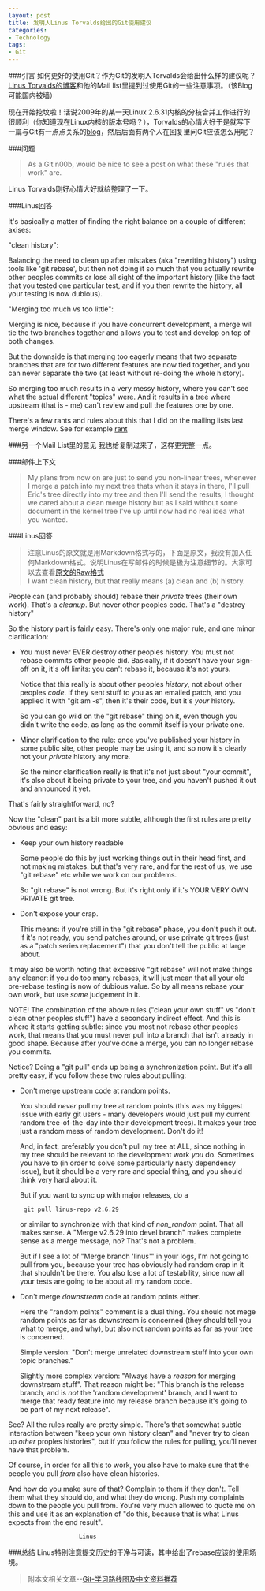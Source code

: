 ```yaml
---
layout: post
title: 发明人Linus Torvalds给出的Git使用建议
categories:
- Technology
tags:
- Git
---
```


###引言
如何更好的使用Git？作为Git的发明人Torvalds会给出什么样的建议呢？
[Linus Torvalds的博客](http://torvalds-family.blogspot.sg/)和他的Mail list里提到过使用Git的一些注意事项。（该Blog可能国内被墙）

现在开始挖坟啦！话说2009年的某一天Linux 2.6.31内核的分枝合并工作进行的很顺利（你知道现在Linux内核的版本号吗？），Torvalds的心情大好于是就写下一篇与Git有一点点关系的[blog](http://torvalds-family.blogspot.sg/2009/06/happiness-is-warm-scm.html)，然后后面有两个人在回复里问Git应该怎么用呢？

###问题
>As a Git n00b, would be nice to see a post on what these "rules that work" are.   

Linus Torvalds刚好心情大好就给整理了一下。

###Linus回答

It's basically a matter of finding the right balance on a couple of different axises:

"clean history":

Balancing the need to clean up after mistakes (aka "rewriting history") using tools like 'git rebase', but then not doing it so much that you actually rewrite other peoples commits or lose all sight of the important history (like the fact that you tested one particular test, and if you then rewrite the history, all your testing is now dubious).

"Merging too much vs too little":

Merging is nice, because if you have concurrent development, a merge will tie the two branches together and allows you to test and develop on top of both changes.

But the downside is that merging too eagerly means that two separate branches that are for two different features are now tied together, and you can never separate the two (at least without re-doing the whole history).

So merging too much results in a very messy history, where you can't see what the actual different "topics" were. And it results in a tree where upstream (that is - me) can't review and pull the features one by one.

There's a few rants and rules about this that I did on the mailing lists last merge window. See for example [rant](http://www.mail-archive.com/dri-devel@lists.sourceforge.net/msg39091.html)

###另一个Mail List里的意见
我也给复制过来了，这样更完整一点。

###邮件上下文
> My plans from now on are just to send you non-linear trees, whenever I 
> merge a patch into my next tree thats when it stays in there, I'll pull 
> Eric's tree directly into my tree and then I'll send the results, I 
> thought we cared about a clean merge history but as I said without some 
> document in the kernel tree I've up until now had no real idea what you 
> wanted.

###Linus回答
> 注意Linus的原文就是用Markdown格式写的，下面是原文，我没有加入任何Markdown格式。说明Linus在写邮件的时候是极为注意细节的。大家可以去查看[原文的Raw格式](http://www.mail-archive.com/dri-devel@lists.sourceforge.net/msg39091.html)   
I want clean history, but that really means (a) clean and (b) history.

People can (and probably should) rebase their _private_ trees (their own 
work). That's a _cleanup_. But never other peoples code. That's a "destroy 
history"

So the history part is fairly easy. There's only one major rule, and one 
minor clarification:

 - You must never EVER destroy other peoples history. You must not rebase 
   commits other people did. Basically, if it doesn't have your sign-off 
   on it, it's off limits: you can't rebase it, because it's not yours.

   Notice that this really is about other peoples _history_, not about 
   other peoples _code_. If they sent stuff to you as an emailed patch, 
   and you applied it with "git am -s", then it's their code, but it's 
   _your_ history.

   So you can go wild on the "git rebase" thing on it, even though you 
   didn't write the code, as long as the commit itself is your private 
   one.

 - Minor clarification to the rule: once you've published your history in 
   some public site, other people may be using it, and so now it's clearly 
   not your _private_ history any more.

   So the minor clarification really is that it's not just about "your 
   commit", it's also about it being private to your tree, and you haven't 
   pushed it out and announced it yet.

That's fairly straightforward, no?

Now the "clean" part is a bit more subtle, although the first rules are 
pretty obvious and easy:

 - Keep your own history readable

   Some people do this by just working things out in their head first, and 
   not making mistakes. but that's very rare, and for the rest of us, we 
   use "git rebase" etc while we work on our problems. 

   So "git rebase" is not wrong. But it's right only if it's YOUR VERY OWN 
   PRIVATE git tree.

 - Don't expose your crap.

   This means: if you're still in the "git rebase" phase, you don't push 
   it out. If it's not ready, you send patches around, or use private git 
   trees (just as a "patch series replacement") that you don't tell the 
   public at large about.

It may also be worth noting that excessive "git rebase" will not make 
things any cleaner: if you do too many rebases, it will just mean that all 
your old pre-rebase testing is now of dubious value. So by all means 
rebase your own work, but use _some_ judgement in it.

NOTE! The combination of the above rules ("clean your own stuff" vs "don't 
clean other peoples stuff") have a secondary indirect effect. And this is 
where it starts getting subtle: since you most not rebase other peoples 
work, that means that you must never pull into a branch that isn't already 
in good shape. Because after you've done a merge, you can no longer rebase 
you commits.

Notice? Doing a "git pull" ends up being a synchronization point. But it's 
all pretty easy, if you follow these two rules about pulling:

 - Don't merge upstream code at random points. 

   You should _never_ pull my tree at random points (this was my biggest 
   issue with early git users - many developers would just pull my current 
   random tree-of-the-day into their development trees). It makes your 
   tree just a random mess of random development. Don't do it!

   And, in fact, preferably you don't pull my tree at ALL, since nothing 
   in my tree should be relevant to the development work _you_ do. 
   Sometimes you have to (in order to solve some particularly nasty 
   dependency issue), but it should be a very rare and special thing, and 
   you should think very hard about it.

   But if you want to sync up with major releases, do a

        git pull linus-repo v2.6.29

   or similar to synchronize with that kind of _non_random_ point. That 
   all makes sense. A "Merge v2.6.29 into devel branch" makes complete 
   sense as a merge message, no? That's not a problem.

   But if I see a lot of "Merge branch 'linus'" in your logs, I'm not 
   going to pull from you, because your tree has obviously had random crap 
   in it that shouldn't be there. You also lose a lot of testability, 
   since now all your tests are going to be about all my random code.

 - Don't merge _downstream_ code at random points either.

   Here the "random points" comment is a dual thing. You should not mege 
   random points as far as downstream is concerned (they should tell you 
   what to merge, and why), but also not random points as far as your tree 
   is concerned.

   Simple version: "Don't merge unrelated downstream stuff into your own 
   topic branches."

   Slightly more complex version: "Always have a _reason_ for merging 
   downstream stuff". That reason might be: "This branch is the release 
   branch, and is _not_ the 'random development' branch, and I want to 
   merge that ready feature into my release branch because it's going to 
   be part of my next release".

See? All the rules really are pretty simple. There's that somewhat subtle 
interaction between "keep your own history clean" and "never try to clean 
up _other_ proples histories", but if you follow the rules for pulling, 
you'll never have that problem.

Of course, in order for all this to work, you also have to make sure that 
the people you pull _from_ also have clean histories.

And how do you make sure of that? Complain to them if they don't. Tell 
them what they should do, and what they do wrong. Push my complaints down 
to the people you pull from. You're very much allowed to quote me on this 
and use it as an explanation of "do this, because that is what Linus 
expects from the end result".

                        Linus
###总结
Linus特别注意提交历史的干净与可读，其中给出了rebase应该的使用场境。

> 附本文相关文章--[Git-学习路线图及中文资料推荐](http://blog.sevenche.com/2014/02/Git-%E5%AD%A6%E4%B9%A0%E8%B7%AF%E7%BA%BF%E5%9B%BE%E5%8F%8A%E4%B8%AD%E6%96%87%E8%B5%84%E6%96%99%E6%8E%A8%E8%8D%90/)
